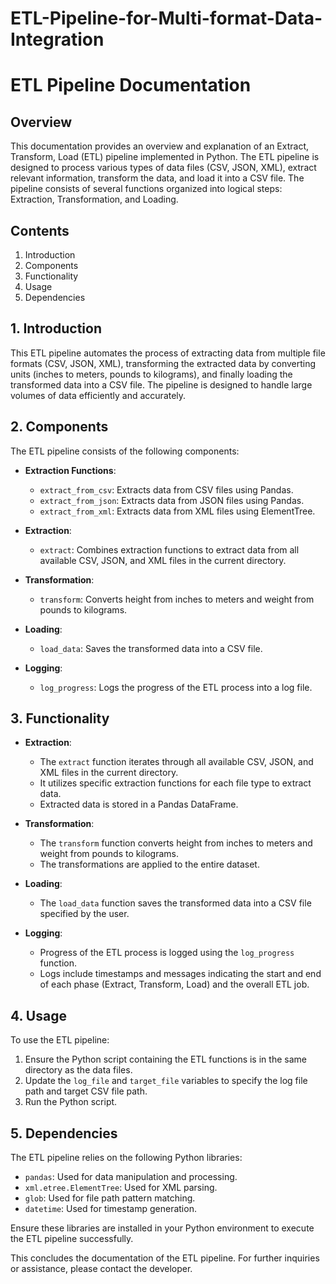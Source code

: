 # ETL-Pipeline-for-Multi-format-Data-Integration
# ETL Pipeline Documentation

## Overview
This documentation provides an overview and explanation of an Extract, Transform, Load (ETL) pipeline implemented in Python. The ETL pipeline is designed to process various types of data files (CSV, JSON, XML), extract relevant information, transform the data, and load it into a CSV file. The pipeline consists of several functions organized into logical steps: Extraction, Transformation, and Loading.

## Contents
1. Introduction
2. Components
3. Functionality
4. Usage
5. Dependencies

## 1. Introduction
This ETL pipeline automates the process of extracting data from multiple file formats (CSV, JSON, XML), transforming the extracted data by converting units (inches to meters, pounds to kilograms), and finally loading the transformed data into a CSV file. The pipeline is designed to handle large volumes of data efficiently and accurately.

## 2. Components
The ETL pipeline consists of the following components:

- **Extraction Functions**:
  - `extract_from_csv`: Extracts data from CSV files using Pandas.
  - `extract_from_json`: Extracts data from JSON files using Pandas.
  - `extract_from_xml`: Extracts data from XML files using ElementTree.

- **Extraction**:
  - `extract`: Combines extraction functions to extract data from all available CSV, JSON, and XML files in the current directory.

- **Transformation**:
  - `transform`: Converts height from inches to meters and weight from pounds to kilograms.

- **Loading**:
  - `load_data`: Saves the transformed data into a CSV file.

- **Logging**:
  - `log_progress`: Logs the progress of the ETL process into a log file.

## 3. Functionality
- **Extraction**:
  - The `extract` function iterates through all available CSV, JSON, and XML files in the current directory.
  - It utilizes specific extraction functions for each file type to extract data.
  - Extracted data is stored in a Pandas DataFrame.

- **Transformation**:
  - The `transform` function converts height from inches to meters and weight from pounds to kilograms.
  - The transformations are applied to the entire dataset.

- **Loading**:
  - The `load_data` function saves the transformed data into a CSV file specified by the user.

- **Logging**:
  - Progress of the ETL process is logged using the `log_progress` function.
  - Logs include timestamps and messages indicating the start and end of each phase (Extract, Transform, Load) and the overall ETL job.

## 4. Usage
To use the ETL pipeline:
1. Ensure the Python script containing the ETL functions is in the same directory as the data files.
2. Update the `log_file` and `target_file` variables to specify the log file path and target CSV file path.
3. Run the Python script.

## 5. Dependencies
The ETL pipeline relies on the following Python libraries:
- `pandas`: Used for data manipulation and processing.
- `xml.etree.ElementTree`: Used for XML parsing.
- `glob`: Used for file path pattern matching.
- `datetime`: Used for timestamp generation.

Ensure these libraries are installed in your Python environment to execute the ETL pipeline successfully.

This concludes the documentation of the ETL pipeline. For further inquiries or assistance, please contact the developer.
